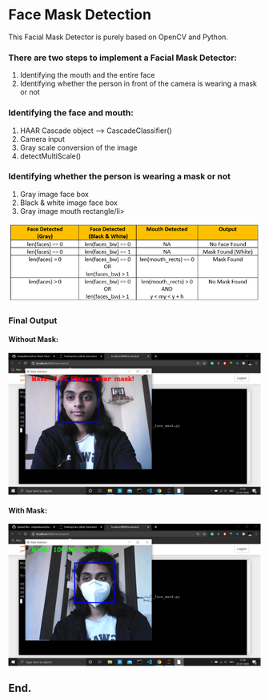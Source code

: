 # Face Mask Detection
This Facial Mask Detector is purely based on OpenCV and Python.
<h3>There are two steps to implement a Facial Mask Detector:</h3>
<ol>
  <li>Identifying the mouth and the entire face</li>
  <li>Identifying whether the person in front of the camera is wearing a mask or not</li>
</ol>

<h3>Identifying the face and mouth:</h3>
<ol>
  <li>HAAR Cascade object --> CascadeClassifier()</li>
  <li>Camera input</li>
  <li>Gray scale conversion of the image</li>
  <li>detectMultiScale()</li>
</ol>

<h3>Identifying whether the person is wearing a mask or not</h3>
<ol>
  <li>Gray image face box</li>
  <li>Black & white image face box</li>
  <li>Gray image mouth rectangle/li>
</ol>

<img src="truth_table.png">

<h3>Final Output</h3>
<h4>Without Mask:</h4>
<img src="Screenshot (36).png">
<h4>With Mask:</h4>
<img src="Screenshot (37).png">


<h2>End.</h2>

